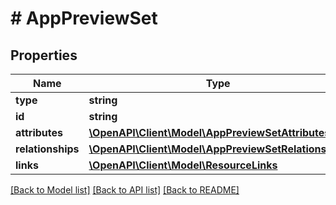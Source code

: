# # AppPreviewSet

## Properties

Name | Type | Description | Notes
------------ | ------------- | ------------- | -------------
**type** | **string** |  | 
**id** | **string** |  | 
**attributes** | [**\OpenAPI\Client\Model\AppPreviewSetAttributes**](AppPreviewSetAttributes.md) |  | [optional] 
**relationships** | [**\OpenAPI\Client\Model\AppPreviewSetRelationships**](AppPreviewSetRelationships.md) |  | [optional] 
**links** | [**\OpenAPI\Client\Model\ResourceLinks**](ResourceLinks.md) |  | 

[[Back to Model list]](../../README.md#documentation-for-models) [[Back to API list]](../../README.md#documentation-for-api-endpoints) [[Back to README]](../../README.md)


